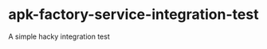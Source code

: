 apk-factory-service-integration-test
====================================

A simple hacky integration test
